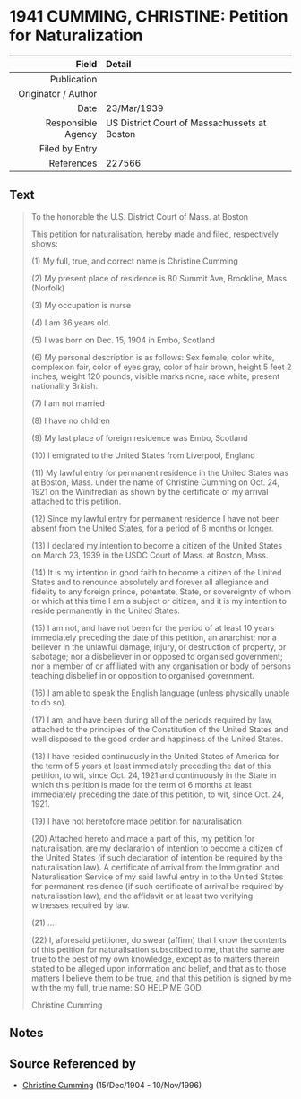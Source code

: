 ﻿---
layout: page
permalink: /sources/s21952453
---

# 1941 CUMMING, CHRISTINE: Petition for Naturalization

Field | Detail
---:|:---
Publication | 
Originator / Author | 
Date | 23/Mar/1939
Responsible Agency | US District Court of Massachussets at Boston
Filed by Entry | 
References | 227566

## Text

> To the honorable the U.S. District Court of Mass. at Boston
>
> This petition for naturalisation, hereby made and filed, respectively shows:
>
> (1) My full, true, and correct name is Christine Cumming
>
> (2) My present place of residence is 80 Summit Ave, Brookline, Mass. (Norfolk)
>
> (3) My occupation is nurse
>
> (4) I am 36 years old.
>
> (5) I was born on Dec. 15, 1904 in Embo, Scotland
>
> (6) My personal description is as follows: Sex female, color white, complexion fair, color of eyes gray, color of hair brown, height 5 feet 2 inches, weight 120 pounds, visible marks none, race white, present nationality British.
>
> (7) I am not married
>
> (8) I have no children
>
> (9) My last place of foreign residence was Embo, Scotland
>
> (10) I emigrated to the United States from Liverpool, England
>
> (11) My lawful entry for permanent residence in the United States was at Boston, Mass. under the name of Christine Cumming on Oct. 24, 1921 on the Winifredian as shown by the certificate of my arrival attached to this petition.
>
> (12) Since my lawful entry for permanent residence I have not been absent from the United States, for a period of 6 months or longer.
>
> (13) I declared my intention to become a citizen of the United States on March 23, 1939 in the USDC Court of Mass. at  Boston, Mass.
>
> (14) It is my intention in good faith to become a citizen of the United States and to renounce absolutely and forever all allegiance and fidelity to any foreign prince, potentate, State, or sovereignty of whom or which at this time I am a subject or citizen, and it is my intention to reside permanently in the United States.
>
> (15) I am not, and have not been for the period of at least 10 years immediately preceding the date of this petition, an anarchist; nor a believer in the unlawful damage, injury, or destruction of property, or sabotage; nor a disbeliever in or opposed to organised government; nor a member of or affiliated with any organisation or body of persons teaching disbelief in or opposition to organised government.
>
> (16) I am able to speak the English language (unless physically unable to do so).
>
> (17) I am, and have been during all of the periods required by law, attached to the principles of the Constitution of the United States and well disposed to the good order and happiness of the United States.
>
> (18) I have resided continuously in the United States of America for the term of 5 years at least immediately preceding the dat of this petition, to wit, since Oct. 24, 1921 and continuously in the State in which this petition is made for the term of 6 months at least immediately preceding the date of this petition, to wit, since Oct. 24, 1921.
>
> (19) I have not heretofore made petition for naturalisation 
>
> (20) Attached hereto and made a part of this, my petition for naturalisation, are my declaration of intention to become a citizen of the United States (if such declaration of intention be required by the naturalisation law). A certificate of arrival from the Immigration and Naturalisation Service of my said lawful entry in to the United States for permanent residence (if such certificate of arrival be required by naturalisation law), and the affidavit or at least two verifying witnesses required by law.
>
> (21) ...
>
> (22) I, aforesaid petitioner, do swear (affirm) that I know the contents of this petition for naturalisation subscribed to me, that the same are true to the best of my own knowledge, except as to matters therein stated to be alleged upon information and belief, and that as to those matters I believe them to be true, and that this petition is signed by me with the my full, true name: SO HELP ME GOD.
>
> Christine Cumming
>

## Notes


## Source Referenced by

* [Christine Cumming](../people/@24328630@-christine-cumming-b1904-12-15-d1996-11-10.md) (15/Dec/1904 - 10/Nov/1996)

